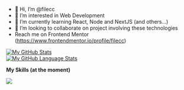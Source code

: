 - 👋 Hi, I’m @filecc
- 👀 I’m interested in Web Development
- 🌱 I’m currently learning React, Node and NextJS (and others...)
- 💞️ I’m looking to collaborate on project involving these technologies
- Reach me on Frontend Mentor (https://www.frontendmentor.io/profile/filecc)

[![My GitHub Stats](https://github-readme-stats.vercel.app/api/?username=filecc&count_private=true&theme=transparent&showicons=true)]()
<br>
[![My GitHub Language Stats](https://github-readme-stats.vercel.app/api/top-langs/?username=filecc&langs_count=5&theme=transparent&hide=html,css,blade,scss,hack,ejs,svelte)]()

<strong align="left">My Skills (at the moment)</strong>

<p align="left">

  <a href="https://skillicons.dev">
    <img src="https://skillicons.dev/icons?i=html,css,js,ts,bootstrap,tailwind,vue,nuxtjs,react,nextjs,svelte,mysql,nodejs,php,figma,ps,vercel,postman&perline=5" />
     </a>
</p>


